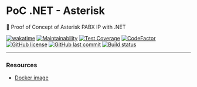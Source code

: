 # PoC .NET - Asterisk

🔬 Proof of Concept of Asterisk PABX IP with .NET

[![wakatime](https://wakatime.com/badge/github/GuilhermeStracini/POC-dotnet-Asterisk.svg)](https://wakatime.com/badge/github/GuilhermeStracini/POC-dotnet-Asterisk)
[![Maintainability](https://api.codeclimate.com/v1/badges/89fc6bf56f31cdbcac71/maintainability)](https://codeclimate.com/github/GuilhermeStracini/POC-dotnet-Asterisk/maintainability)
[![Test Coverage](https://api.codeclimate.com/v1/badges/89fc6bf56f31cdbcac71/test_coverage)](https://codeclimate.com/github/GuilhermeStracini/POC-dotnet-Asterisk/test_coverage)
[![CodeFactor](https://www.codefactor.io/repository/github/GuilhermeStracini/POC-dotnet-Asterisk/badge)](https://www.codefactor.io/repository/github/GuilhermeStracini/POC-dotnet-Asterisk)
[![GitHub license](https://img.shields.io/github/license/GuilhermeStracini/POC-dotnet-Asterisk)](https://github.com/GuilhermeStracini/POC-dotnet-Asterisk)
[![GitHub last commit](https://img.shields.io/github/last-commit/GuilhermeStracini/POC-dotnet-Asterisk)](https://github.com/GuilhermeStracini/POC-dotnet-Asterisk)
[![Build status](https://ci.appveyor.com/api/projects/status/1a2td54xixj4w7k0?svg=true)](https://ci.appveyor.com/project/guibranco/poc-dotnet-asterisk)

---

### Resources

- [Docker image](https://hub.docker.com/r/mlan/asterisk)
